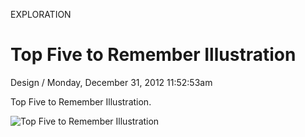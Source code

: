 <p class="type">EXPLORATION</p>

# Top Five to Remember Illustration

<p class="meta">Design  /  Monday, December 31, 2012 11:52:53am</p>

Top Five to Remember Illustration.

![Top Five to Remember Illustration](https://farooq-agent.web.app/assets/images/works/large/yCtQleer_work_image.jpg)
